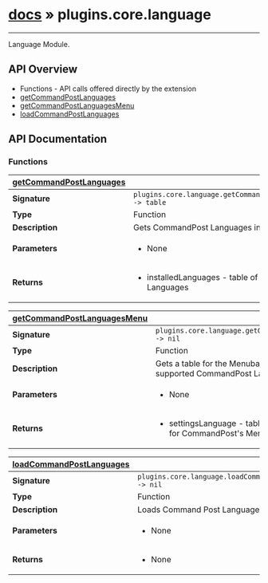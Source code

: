 # [docs](index.md) » plugins.core.language
---

Language Module.

## API Overview
* Functions - API calls offered directly by the extension
 * [getCommandPostLanguages](#getCommandPostLanguages)
 * [getCommandPostLanguagesMenu](#getCommandPostLanguagesMenu)
 * [loadCommandPostLanguages](#loadCommandPostLanguages)

## API Documentation

### Functions

| [getCommandPostLanguages](#getCommandPostLanguages)         |                                                                                     |
| --------------------------------------------|-------------------------------------------------------------------------------------|
| **Signature**                               | `plugins.core.language.getCommandPostLanguages() -> table`                                                                    |
| **Type**                                    | Function                                                                     |
| **Description**                             | Gets CommandPost Languages in Table                                                                     |
| **Parameters**                              | <ul><li>None</li></ul> |
| **Returns**                                 | <ul><li>installedLanguages - table of Installed Languages</li></ul>          |

| [getCommandPostLanguagesMenu](#getCommandPostLanguagesMenu)         |                                                                                     |
| --------------------------------------------|-------------------------------------------------------------------------------------|
| **Signature**                               | `plugins.core.language.getCommandPostLanguagesMenu() -> nil`                                                                    |
| **Type**                                    | Function                                                                     |
| **Description**                             | Gets a table for the Menubar creation of all the supported CommandPost Languages                                                                     |
| **Parameters**                              | <ul><li>None</li></ul> |
| **Returns**                                 | <ul><li>settingsLanguage - table of Supported Languages for CommandPost's Menubar</li></ul>          |

| [loadCommandPostLanguages](#loadCommandPostLanguages)         |                                                                                     |
| --------------------------------------------|-------------------------------------------------------------------------------------|
| **Signature**                               | `plugins.core.language.loadCommandPostLanguages() -> nil`                                                                    |
| **Type**                                    | Function                                                                     |
| **Description**                             | Loads Command Post Languages                                                                     |
| **Parameters**                              | <ul><li>None</li></ul> |
| **Returns**                                 | <ul><li>None</li></ul>          |


